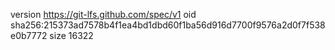 version https://git-lfs.github.com/spec/v1
oid sha256:215373ad7578b4f1ea4bd1dbd60f1ba56d916d7700f9576a2d0f7f538e0b7772
size 16322
